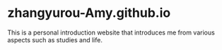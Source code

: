 # zhangyurou-Amy.github.io
This is a personal introduction website that introduces me from various aspects such as studies and life.
